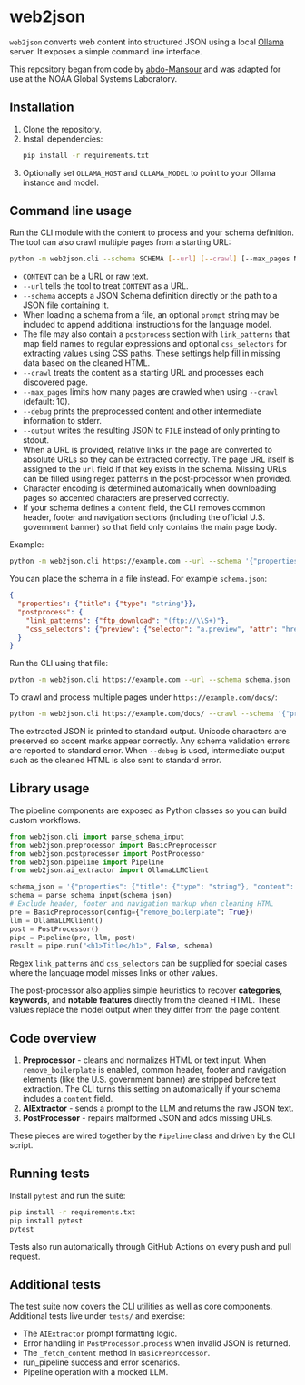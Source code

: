 # web2json

`web2json` converts web content into structured JSON using a local [Ollama](https://ollama.com/) server. It exposes a simple command line interface.

This repository began from code by [abdo-Mansour](https://huggingface.co/abdo-Mansour) and was adapted for use at the NOAA Global Systems Laboratory.

## Installation

1. Clone the repository.
2. Install dependencies:
   ```bash
   pip install -r requirements.txt
   ```
3. Optionally set `OLLAMA_HOST` and `OLLAMA_MODEL` to point to your Ollama instance and model.

## Command line usage

Run the CLI module with the content to process and your schema definition. The tool can also crawl multiple pages from a starting URL:

```bash
python -m web2json.cli --schema SCHEMA [--url] [--crawl] [--max_pages N] [--output FILE] CONTENT
```

- `CONTENT` can be a URL or raw text.
- `--url` tells the tool to treat `CONTENT` as a URL.
- `--schema` accepts a JSON Schema definition directly or the path to a JSON file containing it.
- When loading a schema from a file, an optional `prompt` string may be included to append additional instructions for the language model.
- The file may also contain a `postprocess` section with `link_patterns` that map field names to regular expressions and optional `css_selectors` for extracting values using CSS paths. These settings help fill in missing data based on the cleaned HTML.
- `--crawl` treats the content as a starting URL and processes each discovered page.
- `--max_pages` limits how many pages are crawled when using `--crawl` (default: 10).
- `--debug` prints the preprocessed content and other intermediate information to stderr.
- `--output` writes the resulting JSON to `FILE` instead of only printing to stdout.
- When a URL is provided, relative links in the page are converted to absolute URLs so they can be extracted correctly. The page URL itself is assigned to the `url` field if that key exists in the schema. Missing URLs can be filled using regex patterns in the post-processor when provided.
- Character encoding is determined automatically when downloading pages so accented characters are preserved correctly.
- If your schema defines a `content` field, the CLI removes common header, footer
  and navigation sections (including the official U.S. government banner) so that
  field only contains the main page body.

Example:

```bash
python -m web2json.cli https://example.com --url --schema '{"properties": {"title": {"type": "string", "description": "Page title"}}}'
```

You can place the schema in a file instead. For example `schema.json`:

```json
{
  "properties": {"title": {"type": "string"}},
  "postprocess": {
    "link_patterns": {"ftp_download": "(ftp://\\S+)"},
    "css_selectors": {"preview": {"selector": "a.preview", "attr": "href"}}
  }
}
```

Run the CLI using that file:

```bash
python -m web2json.cli https://example.com --url --schema schema.json
```

To crawl and process multiple pages under `https://example.com/docs/`:

```bash
python -m web2json.cli https://example.com/docs/ --crawl --schema '{"properties": {"title": {"type": "string"}}}'
```

The extracted JSON is printed to standard output. Unicode characters are
preserved so accent marks appear correctly. Any schema validation errors are
reported to standard error. When `--debug` is used, intermediate output such as the cleaned HTML is also sent to standard error.


## Library usage

The pipeline components are exposed as Python classes so you can build custom workflows.

```python
from web2json.cli import parse_schema_input
from web2json.preprocessor import BasicPreprocessor
from web2json.postprocessor import PostProcessor
from web2json.pipeline import Pipeline
from web2json.ai_extractor import OllamaLLMClient

schema_json = '{"properties": {"title": {"type": "string"}, "content": {"type": "string"}}}'
schema = parse_schema_input(schema_json)
# Exclude header, footer and navigation markup when cleaning HTML
pre = BasicPreprocessor(config={"remove_boilerplate": True})
llm = OllamaLLMClient()
post = PostProcessor()
pipe = Pipeline(pre, llm, post)
result = pipe.run("<h1>Title</h1>", False, schema)
```

Regex `link_patterns` and `css_selectors` can be supplied for special cases where the language model misses links or other values.

The post-processor also applies simple heuristics to recover **categories**,
**keywords**, and **notable features** directly from the cleaned HTML. These
values replace the model output when they differ from the page content.

## Code overview

1. **Preprocessor** - cleans and normalizes HTML or text input.
   When `remove_boilerplate` is enabled, common header, footer and navigation
   elements (like the U.S. government banner) are stripped before text
   extraction. The CLI turns this setting on automatically if your schema
   includes a `content` field.
2. **AIExtractor** - sends a prompt to the LLM and returns the raw JSON text.
3. **PostProcessor** - repairs malformed JSON and adds missing URLs.

These pieces are wired together by the `Pipeline` class and driven by the CLI script.



## Running tests

Install `pytest` and run the suite:

```bash
pip install -r requirements.txt
pip install pytest
pytest
```

Tests also run automatically through GitHub Actions on every push and pull request.

## Additional tests

The test suite now covers the CLI utilities as well as core components.
Additional tests live under `tests/` and exercise:
- The `AIExtractor` prompt formatting logic.
- Error handling in `PostProcessor.process` when invalid JSON is returned.
- The `_fetch_content` method in `BasicPreprocessor`.
- run_pipeline success and error scenarios.
- Pipeline operation with a mocked LLM.
